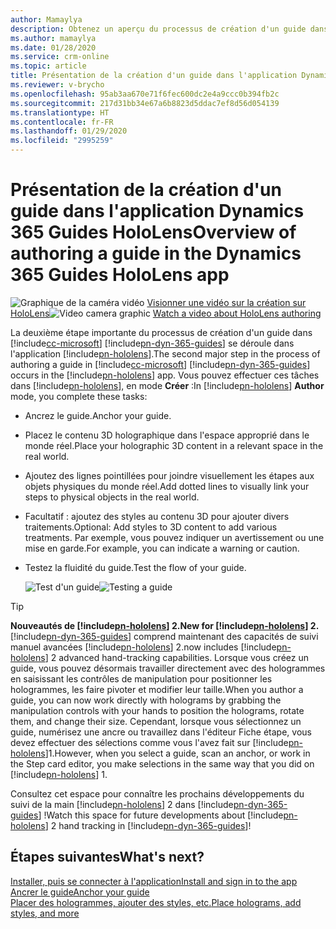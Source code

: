 ```yaml
---
author: Mamaylya
description: Obtenez un aperçu du processus de création d'un guide dans l'application Microsoft Dynamics 365 Guides HoloLens.
ms.author: mamaylya
ms.date: 01/28/2020
ms.service: crm-online
ms.topic: article
title: Présentation de la création d'un guide dans l'application Dynamics 365 Guides HoloLens
ms.reviewer: v-brycho
ms.openlocfilehash: 95ab3aa670e71f6fec600dc2e4a9ccc0b394fb2c
ms.sourcegitcommit: 217d31bb34e67a6b8823d5ddac7ef8d56d054139
ms.translationtype: HT
ms.contentlocale: fr-FR
ms.lasthandoff: 01/29/2020
ms.locfileid: "2995259"
---
```

# <a name="overview-of-authoring-a-guide-in-the-dynamics-365-guides-hololens-app"></a><span data-ttu-id="4408d-103">Présentation de la création d'un guide dans l'application Dynamics 365 Guides HoloLens</span><span class="sxs-lookup"><span data-stu-id="4408d-103">Overview of authoring a guide in the Dynamics 365 Guides HoloLens app</span></span>

<span data-ttu-id="4408d-104">![Graphique de la caméra vidéo](media/video-camera.PNG "Graphique de la caméra vidéo") [Visionner une vidéo sur la création sur HoloLens](https://aka.ms/hololensauthor)</span><span class="sxs-lookup"><span data-stu-id="4408d-104">![Video camera graphic](media/video-camera.PNG "Video camera graphic") [Watch a video about HoloLens authoring](https://aka.ms/hololensauthor)</span></span>

<span data-ttu-id="4408d-105">La deuxième étape importante du processus de création d'un guide dans [!include[cc-microsoft](../includes/cc-microsoft.md)] [!include[pn-dyn-365-guides](../includes/pn-dyn-365-guides.md)] se déroule dans l'application [!include[pn-hololens](../includes/pn-hololens.md)].</span><span class="sxs-lookup"><span data-stu-id="4408d-105">The second major step in the process of authoring a guide in [!include[cc-microsoft](../includes/cc-microsoft.md)] [!include[pn-dyn-365-guides](../includes/pn-dyn-365-guides.md)] occurs in the [!include[pn-hololens](../includes/pn-hololens.md)] app.</span></span> <span data-ttu-id="4408d-106">Vous pouvez effectuer ces tâches dans [!include[pn-hololens](../includes/pn-hololens.md)], en mode **Créer** :</span><span class="sxs-lookup"><span data-stu-id="4408d-106">In [!include[pn-hololens](../includes/pn-hololens.md)] **Author** mode, you complete these tasks:</span></span>

- <span data-ttu-id="4408d-107">Ancrez le guide.</span><span class="sxs-lookup"><span data-stu-id="4408d-107">Anchor your guide.</span></span>

- <span data-ttu-id="4408d-108">Placez le contenu 3D holographique dans l'espace approprié dans le monde réel.</span><span class="sxs-lookup"><span data-stu-id="4408d-108">Place your holographic 3D content in a relevant space in the real world.</span></span>

- <span data-ttu-id="4408d-109">Ajoutez des lignes pointillées pour joindre visuellement les étapes aux objets physiques du monde réel.</span><span class="sxs-lookup"><span data-stu-id="4408d-109">Add dotted lines to visually link your steps to physical objects in the real world.</span></span>

- <span data-ttu-id="4408d-110">Facultatif : ajoutez des styles au contenu 3D pour ajouter divers traitements.</span><span class="sxs-lookup"><span data-stu-id="4408d-110">Optional: Add styles to 3D content to add various treatments.</span></span> <span data-ttu-id="4408d-111">Par exemple, vous pouvez indiquer un avertissement ou une mise en garde.</span><span class="sxs-lookup"><span data-stu-id="4408d-111">For example, you can indicate a warning or caution.</span></span>

- <span data-ttu-id="4408d-112">Testez la fluidité du guide.</span><span class="sxs-lookup"><span data-stu-id="4408d-112">Test the flow of your guide.</span></span>

    <span data-ttu-id="4408d-113">![Test d'un guide](media/test-your-guide.PNG "Test d'un guide")</span><span class="sxs-lookup"><span data-stu-id="4408d-113">![Testing a guide](media/test-your-guide.PNG "Testing a guide")</span></span>

> [!TIP]
> <span data-ttu-id="4408d-114">**Nouveautés de [!include[pn-hololens](../includes/pn-hololens.md)] 2.**</span><span class="sxs-lookup"><span data-stu-id="4408d-114">**New for [!include[pn-hololens](../includes/pn-hololens.md)] 2.**</span></span> [!include[pn-dyn-365-guides](../includes/pn-dyn-365-guides.md)] <span data-ttu-id="4408d-115">comprend maintenant des capacités de suivi manuel avancées [!include[pn-hololens](../includes/pn-hololens.md)] 2.</span><span class="sxs-lookup"><span data-stu-id="4408d-115">now includes [!include[pn-hololens](../includes/pn-hololens.md)] 2 advanced hand-tracking capabilities.</span></span> <span data-ttu-id="4408d-116">Lorsque vous créez un guide, vous pouvez désormais travailler directement avec des hologrammes en saisissant les contrôles de manipulation pour positionner les hologrammes, les faire pivoter et modifier leur taille.</span><span class="sxs-lookup"><span data-stu-id="4408d-116">When you author a guide, you can now work directly with holograms by grabbing the manipulation controls with your hands to position the holograms, rotate them, and change their size.</span></span> <span data-ttu-id="4408d-117">Cependant, lorsque vous sélectionnez un guide, numérisez une ancre ou travaillez dans l'éditeur Fiche étape, vous devez effectuer des sélections comme vous l'avez fait sur [!include[pn-hololens](../includes/pn-hololens.md)]1.</span><span class="sxs-lookup"><span data-stu-id="4408d-117">However, when you select a guide, scan an anchor, or work in the Step card editor, you make selections in the same way that you did on [!include[pn-hololens](../includes/pn-hololens.md)] 1.</span></span>
>
> <span data-ttu-id="4408d-118">Consultez cet espace pour connaître les prochains développements du suivi de la main [!include[pn-hololens](../includes/pn-hololens.md)] 2 dans [!include[pn-dyn-365-guides](../includes/pn-dyn-365-guides.md)] !</span><span class="sxs-lookup"><span data-stu-id="4408d-118">Watch this space for future developments about [!include[pn-hololens](../includes/pn-hololens.md)] 2 hand tracking in [!include[pn-dyn-365-guides](../includes/pn-dyn-365-guides.md)]!</span></span>

## <a name="whats-next"></a><span data-ttu-id="4408d-119">Étapes suivantes</span><span class="sxs-lookup"><span data-stu-id="4408d-119">What's next?</span></span>

[<span data-ttu-id="4408d-120">Installer, puis se connecter à l'application</span><span class="sxs-lookup"><span data-stu-id="4408d-120">Install and sign in to the app</span></span>](install-sign-in-hololens-app.md)<br>
[<span data-ttu-id="4408d-121">Ancrer le guide</span><span class="sxs-lookup"><span data-stu-id="4408d-121">Anchor your guide</span></span>](hololens-app-anchor.md)<br>
[<span data-ttu-id="4408d-122">Placer des hologrammes, ajouter des styles, etc.</span><span class="sxs-lookup"><span data-stu-id="4408d-122">Place holograms, add styles, and more</span></span>](hololens-app-orientation.md)
